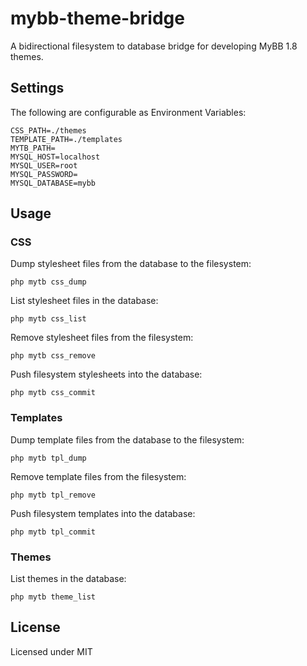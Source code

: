# mybb-theme-bridge

A bidirectional filesystem to database bridge for developing MyBB 1.8 themes.  

## Settings

The following are configurable as Environment Variables:

```
CSS_PATH=./themes
TEMPLATE_PATH=./templates
MYTB_PATH=
MYSQL_HOST=localhost
MYSQL_USER=root
MYSQL_PASSWORD=
MYSQL_DATABASE=mybb
```

## Usage

### CSS

Dump stylesheet files from the database to the filesystem:

`php mytb css_dump`

List stylesheet files in the database:

`php mytb css_list`

Remove stylesheet files from the filesystem:

`php mytb css_remove`

Push filesystem stylesheets into the database:

`php mytb css_commit`

### Templates

Dump template files from the database to the filesystem:

`php mytb tpl_dump`

Remove template files from the filesystem:

`php mytb tpl_remove`

Push filesystem templates into the database:

`php mytb tpl_commit`

### Themes

List themes in the database:

`php mytb theme_list`

## License

Licensed under MIT
